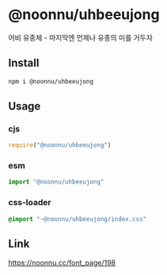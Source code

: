 # @noonnu/uhbeeujong
어비 유종체 - 마지막엔 언제나 유종의 미를 거두자

## Install
```sh
npm i @noonnu/uhbeeujong
```
## Usage
### cjs
```js
require("@noonnu/uhbeeujong")
```
### esm
```js
import "@noonnu/uhbeeujong"
```
### css-loader
```css
@import "~@noonnu/uhbeeujong/index.css"
```

## Link
https://noonnu.cc/font_page/198